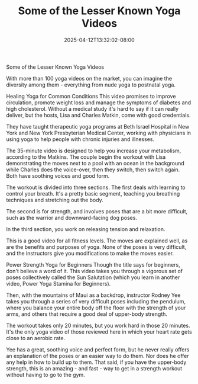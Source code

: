 ﻿---
title: "Some of the Lesser Known Yoga Videos"
date: 2025-04-12T13:32:02-08:00
description: "yoga Tips for Web Success"
featured_image: "/images/yoga.jpg"
tags: ["yoga"]
---

Some of the Lesser Known Yoga Videos 

With more than 100 yoga videos on the market, you can imagine the diversity among them - everything from nude yoga to postnatal yoga. 

Healing Yoga for Common Conditions
This video promises to improve circulation, promote weight loss and manage the symptoms of diabetes and high cholesterol. Without a medical study it's hard to say if it can really deliver, but the hosts, Lisa and Charles Matkin, come with good credentials. 

They have taught therapeutic yoga programs at Beth Israel Hospital in New York and New York Presbyterian Medical Center, working with physicians in using yoga to help people with chronic injuries and illnesses.

The 35-minute video is designed to help you increase your metabolism, according to the Matkins. The couple begin the workout with Lisa demonstrating the moves next to a pool with an ocean in the background while Charles does the voice-over, then they switch, then switch again. Both have soothing voices and good form.

The workout is divided into three sections. The first deals with learning to control your breath. It's a pretty basic segment, teaching you breathing techniques and stretching out the body.

The second is for strength, and involves poses that are a bit more difficult, such as the warrior and downward-facing dog poses.

In the third section, you work on releasing tension and relaxation.

This is a good video for all fitness levels. The moves are explained well, as are the benefits and purposes of yoga. None of the poses is very difficult, and the instructors give you modifications to make the moves easier.

Power Strength Yoga for Beginners
Though the title says for beginners, don't believe a word of it. This video takes you through a vigorous set of poses collectively called the Sun Salutation (which you learn in another video, Power Yoga Stamina for Beginners).

Then, with the mountains of Maui as a backdrop, instructor Rodney Yee takes you through a series of very difficult poses including the pendulum, where you balance your entire body off the floor with the strength of your arms, and others that require a good deal of upper-body strength.

The workout takes only 20 minutes, but you work hard in those 20 minutes. It's the only yoga video of those reviewed here in which your heart rate gets close to an aerobic rate.

Yee has a great, soothing voice and perfect form, but he never really offers an explanation of the poses or an easier way to do them. Nor does he offer any help in how to build up to them. That said, if you have the upper-body strength, this is an amazing - and fast - way to get in a strength workout without having to go to the gym.

